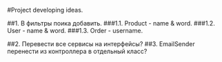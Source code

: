#Project developing ideas.

##1. В фильтры поика добавить.
 ###1.1. Product - name & word.
 ###1.2. User - name & word.
 ###1.3. Order - username.

##2. Перевести все сервисы на интерфейсы?
##3. EmailSender перенести из контроллера в отдельный класс?
    